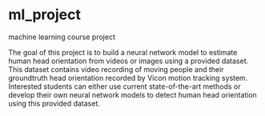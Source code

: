 # ml_project
machine learning course project

The goal of this project is to build a neural network model to estimate human head orientation from videos or images using a provided dataset. This dataset contains video recording of moving people and their groundtruth head orientation recorded by Vicon motion tracking system. Interested students can either use current state-of-the-art methods or develop their own neural network models to detect human head orientation using this provided dataset.
